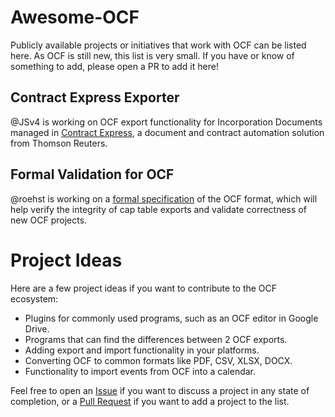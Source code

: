 # Awesome-OCF

Publicly available projects or initiatives that work with OCF can be listed here. As OCF is still new, this list is very small. If you have or know of something to add, please open a PR to add it here!

## Contract Express Exporter

@JSv4 is working on OCF export functionality for Incorporation Documents managed in [Contract Express](https://www.thomsonreuters.ca/en/contract-express.html.html), a document and contract automation solution from Thomson Reuters.

## Formal Validation for OCF

@roehst is working on a [formal specification](https://github.com/Open-Cap-Table-Coalition/Open-Cap-Format-OCF/discussions/278#discussioncomment-3916016) of the OCF format, which will help verify the integrity of cap table exports and validate correctness of new OCF projects.

# Project Ideas

Here are a few project ideas if you want to contribute to the OCF ecosystem:

- Plugins for commonly used programs, such as an OCF editor in Google Drive.
- Programs that can find the differences between 2 OCF exports.
- Adding export and import functionality in your platforms.
- Converting OCF to common formats like PDF, CSV, XLSX, DOCX.
- Functionality to import events from OCF into a calendar.

Feel free to open an [Issue](https://github.com/Open-Cap-Table-Coalition/Open-Cap-Format-OCF/issues/new/choose) if you want to discuss a project in any state of completion, or a [Pull Request](https://github.com/Open-Cap-Table-Coalition/Open-Cap-Format-OCF/pulls) if you want to add a project to the list.
